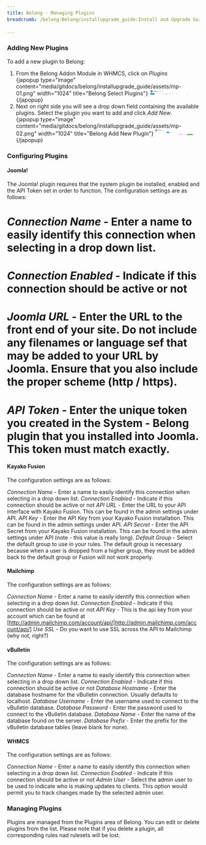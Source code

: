 ```yaml
---
title: Belong - Managing Plugins
breadcrumb: /belong:Belong/installupgrade_guide:Install and Upgrade Guide/managingplugins:Managing Plugins/

---
```



### Adding New Plugins

To add a new plugin to Belong:

1. From the Belong Addon Module in WHMCS, click on _Plugins_<br />
{japopup type="image" content="media/gitdocs/belong/installupgrade_guide/assets/mp-01.png" width="1024" title="Belong Select Plugins"}
<img src="assets/mp-01.png" width="100px" />{/japopup}
2. Next on right side you will see a drop down field containing the available plugins.  Select the plugin you want to add and click _Add New_.<br />
{japopup type="image" content="media/gitdocs/belong/installupgrade_guide/assets/mp-02.png" width="1024" title="Belong Add New Plugin"}
<img src="assets/mp-02.png" width="100px" />{/japopup}


### Configuring Plugins

#### Joomla!

The Joomla! plugin requires that the system plugin be installed, enabled and the API Token set in order to function.  The configuration settings are as follows:

# *Connection Name* - Enter a name to easily identify this connection when selecting in a drop down list.
# *Connection Enabled* - Indicate if this connection should be active or not
# *Joomla URL* - Enter the URL to the front end of your site. Do not include any filenames or language sef that may be added to your URL by Joomla. Ensure that you also include the proper scheme (http / https).
# *API Token* - Enter the unique token you created in the System - Belong plugin that you installed into Joomla. This token must match exactly.


#### Kayako Fusion

The configuration settings are as follows:

*Connection Name* - Enter a name to easily identify this connection when selecting in a drop down list.
*Connection Enabled* - Indicate if this connection should be active or not
*API URL* - Enter the URL to your API interface with Kayako Fusion. This can be found in the admin settings under API.
*API Key* - Enter the API Key from your Kayako Fusion installation. This can be found in the admin settings under API.
*API Secret* - Enter the API Secret from your Kayako Fusion installation. This can be found in the admin settings under API (note - this value is really long).
*Default Group* - Select the default group to use in your rules. The default group is necessary because when a user is dropped from a higher group, they must be added back to the default group or Fusion will not work properly.


#### Mailchimp

The configuration settings are as follows:

*Connection Name* - Enter a name to easily identify this connection when selecting in a drop down list.
*Connection Enabled* - Indicate if this connection should be active or not
*API Key* - This is the api key from your account which can be found at [http://admin.mailchimp.com/account/api/|http://admin.mailchimp.com/account/api/]
*Use SSL* - Do you want to use SSL across the API to Mailchimp (why not, right?)


#### vBulletin

The configuration settings are as follows:

*Connection Name* - Enter a name to easily identify this connection when selecting in a drop down list.
*Connection Enabled* - Indicate if this connection should be active or not
*Database Hostname* - Enter the database hostname for the vBulletin connection. Usually defaults to localhost.
*Database Username* - Enter the username used to connect to the vBulletin database.
*Database Password* - Enter the password used to connect to the vBulletin database.
*Database Name* - Enter the name of the database found on the server.
*Database Prefix* - Enter the prefix for the vBulletin database tables (leave blank for none).


#### WHMCS

The configuration settings are as follows:

*Connection Name* - Enter a name to easily identify this connection when selecting in a drop down list.
*Connection Enabled* - Indicate if this connection should be active or not
*Admin User* - Select the admin user to be used to indicate who is making updates to clients. This option would permit you to track changes made by the selected admin user.


### Managing Plugins

Plugins are managed from the Plugins area of Belong.  You can edit or delete plugins from the list.  Please note that if you delete a plugin, all corresponding rules nad rulesets will be lost.
